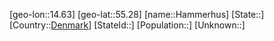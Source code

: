 ﻿---
location: [55.28,14.63]
type: City
tags:
- geo/City


SpocWebEntityId: 30752
isDeleted: false
confidential: public

---
[geo-lon::14.63]
[geo-lat::55.28]
[name::Hammerhus]
[State::]
[Country::[Denmark](geo/Continent/Europe/Denmark.md)]
[StateId::]
[Population::]
[Unknown::]

